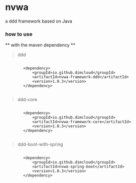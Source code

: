 # nvwa
a ddd framework based on Java

### how to use

** with the maven dependency **


> ddd

```

        <dependency>
            <groupId>io.github.dimcloud</groupId>
            <artifactId>nvwa-framework-ddd</artifactId>
            <version>1.0.3</version>
        </dependency>


```

> ddd-core

```

        <dependency>
            <groupId>io.github.dimcloud</groupId>
            <artifactId>nvwa-framework-core</artifactId>
            <version>1.0.3</version>
        </dependency>


```


> ddd-boot-with-spring

```

        <dependency>
            <groupId>io.github.dimcloud</groupId>
            <artifactId>nvwa-spring-boot</artifactId>
            <version>1.0.3</version>
        </dependency>


```